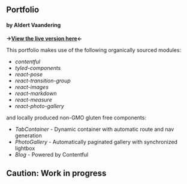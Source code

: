 ## Portfolio 
#### by Aldert Vaandering

__->[View the live version here](https://www.aldertvaandering.com)<-__

This portfolio makes use of the following organically sourced modules:

* _contentful_
* _tyled-components_
* _react-pose_
* _react-transition-group_
* _react-images_
* _react-markdown_
* _react-measure_
* _react-photo-gallery_

and locally produced non-GMO gluten free components:

* _TabContainer_ - Dynamic container with automatic route and nav generation
* _PhotoGallery_ - Automatically paginated gallery with synchronized lightbox
* _Blog_ - Powered by Contentful


## Caution: Work in progress


